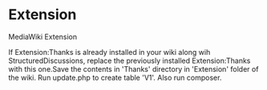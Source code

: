 # Extension
MediaWiki Extension

If Extension:Thanks is already installed in your wiki along wih StructuredDiscussions, replace the previously installed Extension:Thanks with this one.Save the contents in 'Thanks' directory in 'Extension' folder of the wiki.
Run update.php to create table 'V1'.
Also run composer.
